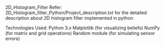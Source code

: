 

2D_Histogram_Filter
Refer: 2D_Histogram_filter_Python/Project_description.txt for the detailed description about 2D histogram filter implemented in python

Technologies Used:
Python 3.x
Matplotlib (for visualizing beliefs)
NumPy (for matrix and grid operations)
Random module (for simulating sensor errors)
